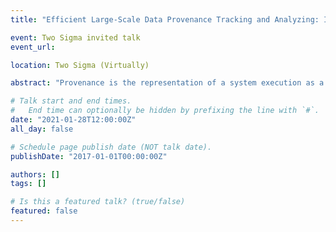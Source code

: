 ```yaml
---
title: "Efficient Large-Scale Data Provenance Tracking and Analyzing: Intrusion Detection"

event: Two Sigma invited talk
event_url:

location: Two Sigma (Virtually)

abstract: "Provenance is the representation of a system execution as a directed acyclic graph. Those graphs, representing the execution of an entire system from initialization to shut down, can be comprised of millions of graph elements. After  a general introduction to the field of data provenance, it will present my recent work on the development of a provenance-based intrusion detection system. The system spans the entire software stack  from the kernel-level capture mechanism to the algorithm used to perform intrusion detection. This talk is based on papers published at ACM CCS, NDSS and USENIX Security. I will be available after the talk for further technical discussions."

# Talk start and end times.
#   End time can optionally be hidden by prefixing the line with `#`.
date: "2021-01-28T12:00:00Z"
all_day: false

# Schedule page publish date (NOT talk date).
publishDate: "2017-01-01T00:00:00Z"

authors: []
tags: []

# Is this a featured talk? (true/false)
featured: false
---
```

